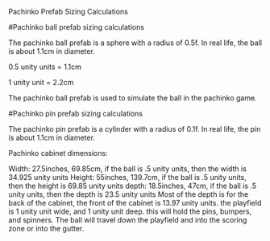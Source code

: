 Pachinko Prefab Sizing Calculations

#Pachinko ball prefab sizing calculations

The pachinko ball prefab is a sphere with a radius of 0.5f. In real life, the ball is about 1.1cm in diameter.

0.5 unity units = 1.1cm

1 unity unit = 2.2cm

The pachinko ball prefab is used to simulate the ball in the pachinko game.

#Pachinko pin prefab sizing calculations

The pachinko pin prefab is a cylinder with a radius of 0.1f. In real life, the pin is about 1.1cm in diameter.

Pachinko cabinet dimensions:

Width: 27.5inches, 69.85cm, if the ball is .5 unity units, then the width is 34.925 unity units
Height: 55inches, 139.7cm, if the ball is .5 unity units, then the height is 69.85 unity units
depth: 18.5inches, 47cm, if the ball is .5 unity units, then the depth is 23.5 unity units
Most of the depth is for the back of the cabinet, the front of the cabinet is 13.97 unity units.
the playfield is 1 unity unit wide, and 1 unity unit deep.
this will hold the pins, bumpers, and spinners. The ball will travel down the playfield and into the scoring zone or into the gutter.


